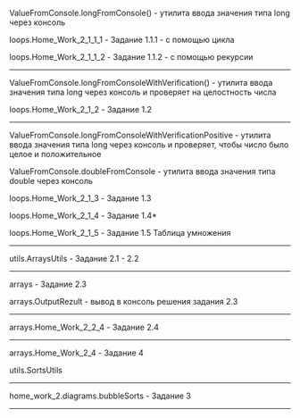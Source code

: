 ValueFromConsole.longFromConsole() - утилита ввода значения типа long через консоль

loops.Home_Work_2_1_1_1 - Задание 1.1.1 - с помощью цикла

loops.Home_Work_2_1_1_2 - Задание 1.1.2 - с помощью рекурсии
______________________________________________________________________
ValueFromConsole.longFromConsoleWithVerification() - утилита ввода значения типа long через консоль и проверяет на целостность числа

loops.Home_Work_2_1_2 - Задание 1.2

______________________________________________________________________
ValueFromConsole.longFromConsoleWithVerificationPositive - утилита ввода значения типа long через консоль и проверяет, чтобы число было целое и положительное

ValueFromConsole.doubleFromConsole - утилита ввода значения типа double через консоль

loops.Home_Work_2_1_3 - Задание 1.3

loops.Home_Work_2_1_4 - Задание 1.4*

loops.Home_Work_2_1_5 - Задание 1.5 Таблица умножения

______________________________________________________________________

utils.ArraysUtils - Задание 2.1 - 2.2

______________________________________________________________________

arrays - Задание 2.3

arrays.OutputRezult - вывод в консоль решения задания 2.3

______________________________________________________________________

arrays.Home_Work_2_2_4 - Задание 2.4

______________________________________________________________________

arrays.Home_Work_2_4 - Задание 4

utils.SortsUtils

______________________________________________________________________

home_work_2.diagrams.bubbleSorts - Задание 3

______________________________________________________________________